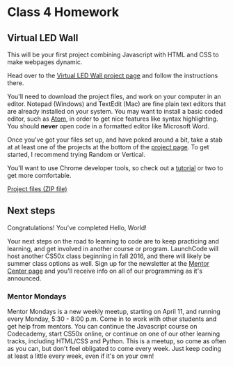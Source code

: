 # Class 4 Homework

## Virtual LED Wall

This will be your first project combining Javascript with HTML and CSS to make webpages dynamic.

Head over to the [Virtual LED Wall project page](https://github.com/chrisbay/virtual-led-wall) and follow the instructions there.

You'll need to download the project files, and work on your computer in an editor. Notepad (Windows) and TextEdit (Mac) are fine plain text editors that are already installed on your system. You may want to install a basic coded editor, such as [Atom](https://atom.io/), in order to get nice features like syntax highlighting. You should __never__ open code in a formatted editor like Microsoft Word.

Once you've got your files set up, and have poked around a bit, take a stab at at least one of the projects at the bottom of the [project page](https://github.com/chrisbay/virtual-led-wall). To get started, I recommend trying Random or Vertical.

You'll want to use Chrome developer tools, so check out a [tutorial](https://www.youtube.com/watch?v=nV9PLPFTnkE&list=PLfdtiltiRHWEQ6wtGVC57qrlRtQPyylya) or two to get more comfortable.

[Project files (ZIP file)](https://github.com/chrisbay/virtual-led-wall/archive/master.zip)

## Next steps

Congratulations! You've completed Hello, World!

Your next steps on the road to learning to code are to keep practicing and learning, and get involved in another course or program. LaunchCode will host another CS50x class beginning in fall 2016, and there will likely be summer class options as well. Sign up for the newsletter at the [Mentor Center page](https://www.launchcode.org/mentorcenter) and you'll receive info on all of our programming as it's announced.

### Mentor Mondays

Mentor Mondays is a new weekly meetup, starting on April 11, and running every Monday, 5:30 - 8:00 p.m. Come in to work with other students and get help from mentors. You can continue the Javascript course on Codecademy, start CS50x online, or continue on one of our other learning tracks, including HTML/CSS and Python. This is a meetup, so come as often as you can, but don't feel obligated to come every week. Just keep coding at least a little every week, even if it's on your own!